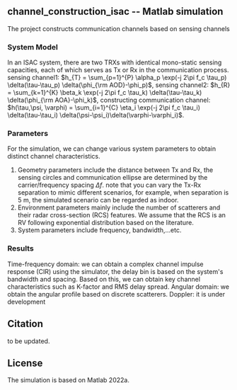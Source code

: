 ## channel_construction_isac -- Matlab simulation 
The project constructs communication channels based on sensing channels
### System Model ####
In an ISAC system, there are two TRXs with identical mono-static sensing capacities, each of which serves as Tx or Rx in the communication process.
sensing channel1: $h_{T} = \sum_{p=1}^{P} \alpha_p \exp(-j 2\pi f_c \tau_p) \delta(\tau-\tau_p) \delta(\phi_{\rm AOD}-\phi_p)$, 
sensing channel2: $h_{R} = \sum_{k=1}^{K} \beta_k \exp(-j 2\pi f_c \tau_k) \delta(\tau-\tau_k) \delta(\phi_{\rm AOA}-\phi_k)$, 
constructing communication channel:  $h(\tau,\psi, \varphi) = \sum_{i=1}^{C} \eta_i \exp(-j 2\pi f_c \tau_i) \delta(\tau-\tau_i) \delta(\psi-\psi_i)\delta(\varphi-\varphi_i)$.
### Parameters ###
For the simulation, we can change various system parameters to obtain distinct channel characteristics. 
1. Geometry parameters include the distance between Tx and Rx, the sensing circles and communication ellipse are determined by the carrier/frequency spacing $\Delta f$.
   note that you can vary the Tx-Rx separation to mimic different scenarios, for example, when separation is 5 m, the simulated scenario can be regarded as indoor.
2. Environment parameters mainly include the number of scatterers and their radar cross-section (RCS) features. We assume that the RCS is an RV following exponential distribution based on the literature.
3. System parameters include frequency, bandwidth,...etc.
### Results ###
Time-frequency domain: we can obtain a complex channel impulse response (CIR) using the simulator, the delay bin is based on the system's bandwidth and spacing. 
Based on this, we can obtain key channel characteristics such as K-factor and RMS delay spread.
Angular domain: we obtain the angular profile based on discrete scatterers. 
Doppler: it is under development
## Citation
to be updated.
## License
The simulation is based on Matlab 2022a.
